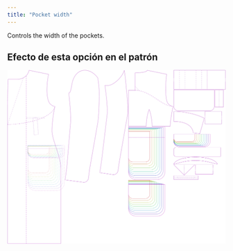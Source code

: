 ```yaml
---
title: "Pocket width"
---
```


Controls the width of the pockets.

## Efecto de esta opción en el patrón

![This image shows the effect of this option by superimposing several variants that have a different value for this option](carlton_pocketwidth_sample.svg "Effect of this option on the pattern")
